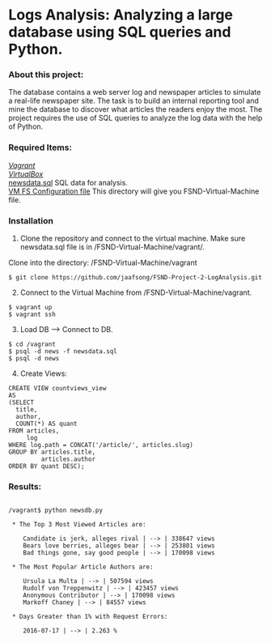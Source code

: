 # Logs Analysis: Analyzing a large database using SQL queries and Python. 

### About this project:

The database contains a web server log and newspaper articles to simulate a real-life newspaper site. The task is to build an internal reporting tool and mine the database to discover what articles the readers enjoy the most. The project requires the use of SQL queries to analyze the log data with the help of Python. 


### Required Items:

*[Vagrant](https://www.vagrantup.com/)*  
*[VirtualBox](https://www.virtualbox.org/)*  
[newsdata.sql](https://d17h27t6h515a5.cloudfront.net/topher/2016/August/57b5f748_newsdata/newsdata.zip) SQL data for analysis.  
[VM FS Configuration file](https://d17h27t6h515a5.cloudfront.net/topher/2017/June/5948287e_fsnd-virtual-machine/fsnd-virtual-machine.zip) This directory will give you FSND-Virtual-Machine file.  

### Installation

1. Clone the repository and connect to the virtual machine. Make sure newsdata.sql file is in /FSND-Virtual-Machine/vagrant/. 

Clone into the directory: /FSND-Virtual-Machine/vagrant 

```
$ git clone https://github.com/jaafsong/FSND-Project-2-LogAnalysis.git
```

2. Connect to the Virtual Machine from /FSND-Virtual-Machine/vagrant.

```
$ vagrant up
$ vagrant ssh
```

3. Load DB --> Connect to DB. 

```
$ cd /vagrant
$ psql -d news -f newsdata.sql
$ psql -d news
```

4. Create Views:
```
CREATE VIEW countviews_view
AS
(SELECT
  title,
  author,
  COUNT(*) AS quant
FROM articles,
     log
WHERE log.path = CONCAT('/article/', articles.slug)
GROUP BY articles.title,
         articles.author
ORDER BY quant DESC);
```


### Results: 



```

/vagrant$ python newsdb.py 

 * The Top 3 Most Viewed Articles are:

	Candidate is jerk, alleges rival | --> | 338647 views
	Bears love berries, alleges bear | --> | 253801 views
	Bad things gone, say good people | --> | 170098 views

 * The Most Popular Article Authors are:

	Ursula La Multa | --> | 507594 views
	Rudolf von Treppenwitz | --> | 423457 views
	Anonymous Contributor | --> | 170098 views
	Markoff Chaney | --> | 84557 views

 * Days Greater than 1% with Request Errors:

	2016-07-17 | --> | 2.263 %

```


